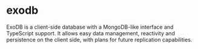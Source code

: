 # exodb
ExoDB is a client-side database with a MongoDB-like interface and TypeScript support. It allows easy data management, reactivity and persistence on the client side, with plans for future replication capabilities.
